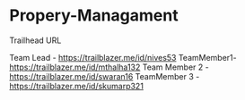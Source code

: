 # Propery-Managament

Trailhead URL

Team Lead - https://trailblazer.me/id/nives53
TeamMember1- https://trailblazer.me/id/mthalha132
Team Member 2 - https://trailblazer.me/id/swaran16
TeamMember 3 - https://trailblazer.me/id/skumarp321
